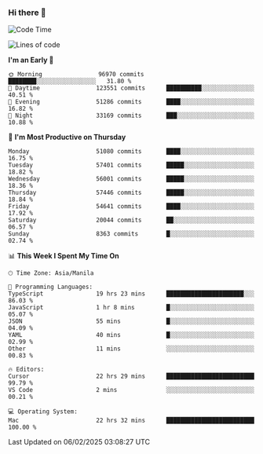 ### Hi there 👋

<!--START_SECTION:waka-->
![Code Time](http://img.shields.io/badge/Code%20Time-5%2C829%20hrs%2056%20mins-blue)

![Lines of code](https://img.shields.io/badge/From%20Hello%20World%20I%27ve%20Written-118.5%20million%20lines%20of%20code-blue)

**I'm an Early 🐤** 

```text
🌞 Morning                96970 commits       ████████░░░░░░░░░░░░░░░░░   31.80 % 
🌆 Daytime                123551 commits      ██████████░░░░░░░░░░░░░░░   40.51 % 
🌃 Evening                51286 commits       ████░░░░░░░░░░░░░░░░░░░░░   16.82 % 
🌙 Night                  33169 commits       ███░░░░░░░░░░░░░░░░░░░░░░   10.88 % 
```
📅 **I'm Most Productive on Thursday** 

```text
Monday                   51080 commits       ████░░░░░░░░░░░░░░░░░░░░░   16.75 % 
Tuesday                  57401 commits       █████░░░░░░░░░░░░░░░░░░░░   18.82 % 
Wednesday                56001 commits       █████░░░░░░░░░░░░░░░░░░░░   18.36 % 
Thursday                 57446 commits       █████░░░░░░░░░░░░░░░░░░░░   18.84 % 
Friday                   54641 commits       ████░░░░░░░░░░░░░░░░░░░░░   17.92 % 
Saturday                 20044 commits       ██░░░░░░░░░░░░░░░░░░░░░░░   06.57 % 
Sunday                   8363 commits        █░░░░░░░░░░░░░░░░░░░░░░░░   02.74 % 
```


📊 **This Week I Spent My Time On** 

```text
🕑︎ Time Zone: Asia/Manila

💬 Programming Languages: 
TypeScript               19 hrs 23 mins      ██████████████████████░░░   86.03 % 
JavaScript               1 hr 8 mins         █░░░░░░░░░░░░░░░░░░░░░░░░   05.07 % 
JSON                     55 mins             █░░░░░░░░░░░░░░░░░░░░░░░░   04.09 % 
YAML                     40 mins             █░░░░░░░░░░░░░░░░░░░░░░░░   02.99 % 
Other                    11 mins             ░░░░░░░░░░░░░░░░░░░░░░░░░   00.83 % 

🔥 Editors: 
Cursor                   22 hrs 29 mins      █████████████████████████   99.79 % 
VS Code                  2 mins              ░░░░░░░░░░░░░░░░░░░░░░░░░   00.21 % 

💻 Operating System: 
Mac                      22 hrs 32 mins      █████████████████████████   100.00 % 
```


 Last Updated on 06/02/2025 03:08:27 UTC
<!--END_SECTION:waka-->


<!--
**rad182/rad182** is a ✨ _special_ ✨ repository because its `README.md` (this file) appears on your GitHub profile.

Here are some ideas to get you started:

- 🔭 I’m currently working on ...
- 🌱 I’m currently learning ...
- 👯 I’m looking to collaborate on ...
- 🤔 I’m looking for help with ...
- 💬 Ask me about ...
- 📫 How to reach me: ...
- 😄 Pronouns: ...
- ⚡ Fun fact: ...
-->
